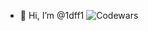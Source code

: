 - 👋 Hi, I’m @1dff1
  ![Codewars]([https://github.r2v.ch/codewars?user=1dff1&stroke=blue](https://www.codewars.com/users/1dff1/badges/large))
